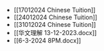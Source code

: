 - [[17012024 Chinese Tuition]]
- [[24012024 Chinese Tuition]]
- [[31012024 Chinese Tuition]]
- [[华文理解 13-12-2023.docx]]
- [[6-3-2024 8PM.docx]]